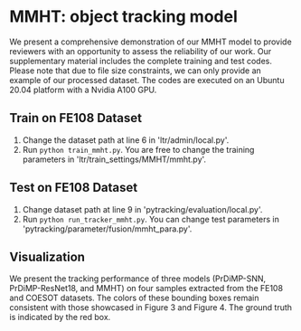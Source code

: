 # MMHT: object tracking model
We present a comprehensive demonstration of our MMHT model to provide reviewers with an opportunity to assess the reliability of our work. Our supplementary material includes the complete training and test codes. Please note that due to file size constraints, we can only provide an example of our processed dataset. The codes are executed on an Ubuntu 20.04 platform with a Nvidia A100 GPU.

##  Train on FE108 Dataset
1. Change the dataset path at line 6 in 'ltr/admin/local.py'. 
2. Run ``` python train_mmht.py ```. You are free to change the training parameters in 'ltr/train_settings/MMHT/mmht.py'. 

##  Test on FE108 Dataset
1. Change dataset path at line 9 in 'pytracking/evaluation/local.py'.
2. Run ``` python run_tracker_mmht.py ```. You can change test parameters in 'pytracking/parameter/fusion/mmht_para.py'. 

##  Visualization
We present the tracking performance of three models (PrDiMP-SNN, PrDiMP-ResNet18, and MMHT) on four samples extracted from the FE108 and COESOT datasets. The colors of these bounding boxes remain consistent with those showcased in Figure 3 and Figure 4. The ground truth is indicated by the red box.


